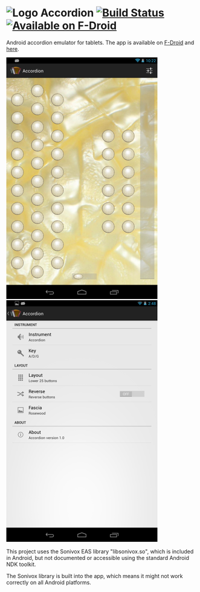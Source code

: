 # ![Logo](src/main/res/drawable-xdpi/ic_launcher.png) Accordion [![Build Status](https://travis-ci.org/billthefarmer/accordion.svg?branch=master)](https://travis-ci.org/billthefarmer/accordion) [![Available on F-Droid](https://f-droid.org/wiki/images/c/ca/F-Droid-button_available-on_smaller.png)](https://f-droid.org/packages/org.billthefarmer.accordion/)

Android accordion emulator for tablets. The app is available on
[F-Droid](https://f-droid.org/packages/org.billthefarmer.accordion/)
and [here](https://github.com/billthefarmer/accordion/releases).

![](https://github.com/billthefarmer/billthefarmer.github.io/raw/master/images/Accordion.png)
&nbsp;
![](https://github.com/billthefarmer/billthefarmer.github.io/raw/master/images/Accordion-settings.png)

This project uses the Sonivox EAS library "libsonivox.so", which is
included in Android, but not documented or accessible using the
standard Android NDK toolkit.

The Sonivox library is built into the app, which means it might not work correctly on
all Android platforms.
